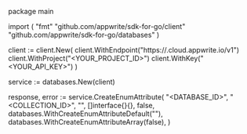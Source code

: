 package main

import (
    "fmt"
    "github.com/appwrite/sdk-for-go/client"
    "github.com/appwrite/sdk-for-go/databases"
)

client := client.New(
    client.WithEndpoint("https://<REGION>.cloud.appwrite.io/v1")
    client.WithProject("<YOUR_PROJECT_ID>")
    client.WithKey("<YOUR_API_KEY>")
)

service := databases.New(client)

response, error := service.CreateEnumAttribute(
    "<DATABASE_ID>",
    "<COLLECTION_ID>",
    "",
    []interface{}{},
    false,
    databases.WithCreateEnumAttributeDefault("<DEFAULT>"),
    databases.WithCreateEnumAttributeArray(false),
)
